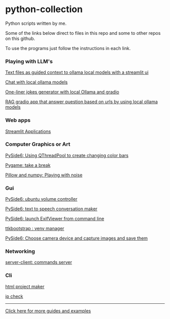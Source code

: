 # python-collection
Python scripts written by me.

Some of the links below direct to files in this repo and some to other repos on this github.

To use the programs just follow the instructions in each link.

<h3> Playing with LLM's</h3>

<a href="https://github.com/ip-repo/python/blob/main/guided-context-ollama-chat/guided-context-ollama-chat.md">Text files as guided context to ollama local models with a streamlit ui </a>

<a href="https://github.com/ip-repo/python/blob/main/local-ollama/local-ollama.md">Chat with local ollama models</a>

<a href="https://github.com/ip-repo/python/blob/main/local-ollama-one-liners-jokes/local-ollama-one-liners-jokes.md"> One-liner jokes generator with local Ollama and gradio </a>

<a href="https://github.com/ip-repo/python/blob/main/local-ollama-urls-rag/local-ollama-urls-rag-gradio.md"> RAG gradio app that answer question based on urls by using local ollama models</a>


<h3> Web apps</h3>

<a href="https://github.com/ip-repo/python/blob/main/streamlit-scripts/streamlit-index.md">Streamlit Applications</a>


<h3>Computer Graphics or Art</h3>

<a href="https://github.com/ip-repo/python/blob/main/color-bar/color-bar.md">PySide6: Using QThreadPool to create changing color bars</a>

<a href="https://github.com/ip-repo/python/blob/main/take-break/take-brake.md">Pygame: take a break </a>

<a href="https://github.com/ip-repo/python/blob/main/playing-with-noise/noisy-examples.md">Pillow and numpy: Playing with noise</a>

<h3>Gui</h3>

<a href="https://github.com/ip-repo/vc/blob/main/README.md">PySide6: ubuntu volume controller</a>

<a href="https://github.com/ip-repo/conversation-maker/blob/main/README.md">PySide6: text to speech conversation maker</a>

<a href="https://github.com/ip-repo/exif-view/blob/main/README.md">PySide6: launch ExifViewer from command line</a> 

<a href="https://github.com/ip-repo/python/blob/main/venv-manager/venv-manager.md">ttkbootstrap : venv manager</a>

<a href="https://github.com/ip-repo/camera-capture/blob/main/README.md">PySide6: Choose camera device and capture images and save them</a>


<h3>Networking</h3>
<a href="https://github.com/ip-repo/python/blob/main/command-server/command-server-client.md">server-client: commands server </a>

<h3>Cli</h3>
<a href="https://github.com/ip-repo/html-project-maker">html project maker</a>

<a href="https://github.com/ip-repo/ip-checker">ip check</a>


<hr>
<a href="https://github.com/ip-repo/guides/blob/main/README.md">Click here for more guides and examples</a>
